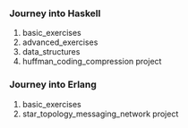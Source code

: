### Journey into Haskell

1. basic_exercises
2. advanced_exercises
3. data_structures
4. huffman_coding_compression project

### Journey into Erlang

1. basic_exercises
2. star_topology_messaging_network project
